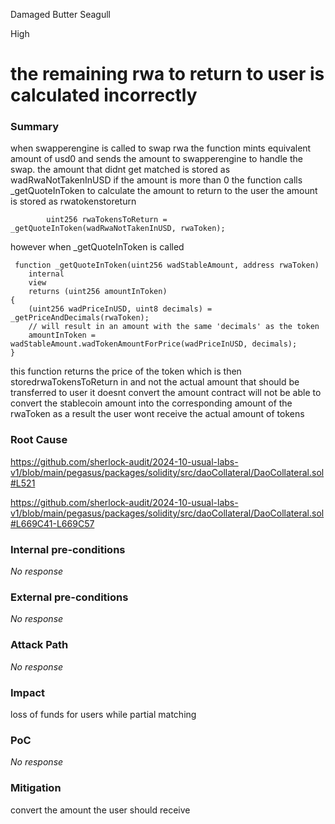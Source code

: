 Damaged Butter Seagull

High

# the remaining rwa to return to user is calculated incorrectly

### Summary

when swapperengine is called to swap rwa the function mints equivalent amount of usd0 and sends the amount to swapperengine to handle the swap. the amount that didnt get matched is stored as wadRwaNotTakenInUSD if the amount is more than 0 the function calls _getQuoteInToken to calculate the amount to return to the user the amount is stored as rwatokenstoreturn 

            uint256 rwaTokensToReturn = _getQuoteInToken(wadRwaNotTakenInUSD, rwaToken);

however when _getQuoteInToken is called 

     function _getQuoteInToken(uint256 wadStableAmount, address rwaToken)
        internal
        view
        returns (uint256 amountInToken)
    {
        (uint256 wadPriceInUSD, uint8 decimals) = _getPriceAndDecimals(rwaToken);
        // will result in an amount with the same 'decimals' as the token
        amountInToken = wadStableAmount.wadTokenAmountForPrice(wadPriceInUSD, decimals);
    }

this function returns the price of the token which is then storedrwaTokensToReturn  in and not the actual amount that should be transferred to user it doesnt convert the amount contract will not be able to convert the stablecoin amount into the corresponding amount of the rwaToken as a result the user wont receive the actual amount of tokens



### Root Cause

https://github.com/sherlock-audit/2024-10-usual-labs-v1/blob/main/pegasus/packages/solidity/src/daoCollateral/DaoCollateral.sol#L521

https://github.com/sherlock-audit/2024-10-usual-labs-v1/blob/main/pegasus/packages/solidity/src/daoCollateral/DaoCollateral.sol#L669C41-L669C57

### Internal pre-conditions

_No response_

### External pre-conditions

_No response_

### Attack Path

_No response_

### Impact

loss of funds for users while partial matching

### PoC

_No response_

### Mitigation

convert the amount the user should receive